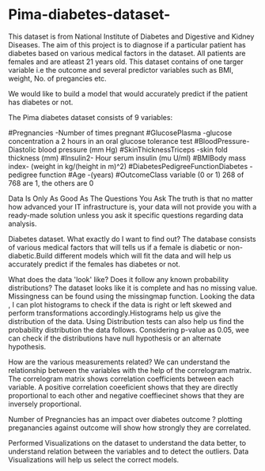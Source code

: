 # Pima-diabetes-dataset-
This dataset is from National Institute of Diabetes and Digestive and Kidney Diseases. The aim of this project is to diagnose if a particular patient has diabetes based on various medical factors in the dataset. All patients are females and are atleast 21 years old. 
This dataset contains of one targer variable i.e the outcome and several predictor variables such as BMI, weight, No. of pregancies etc. 


We would like to build a model that would  accurately predict if the patient has diabetes or not. 

The Pima diabetes dataset consists of 9 variables:  

#Pregnancies -Number of times pregnant
#GlucosePlasma -glucose concentration a 2 hours in an oral glucose tolerance test
#BloodPressure- Diastolic blood pressure (mm Hg)
#SkinThicknessTriceps -skin fold thickness (mm)
#Insulin2- Hour serum insulin (mu U/ml)
#BMIBody mass index- (weight in kg/(height in m)^2)
#DiabetesPedigreeFunctionDiabetes -pedigree function
#Age -(years)
#OutcomeClass variable (0 or 1) 268 of 768 are 1, the others are 0


Data Is Only As Good As The Questions You Ask
 The truth is that no matter how advanced your IT infrastructure is, your data will not provide you with a ready-made solution unless you ask it specific questions regarding data analysis. 

Diabetes dataset. 
What exactly do I want to find out? 
The database consists of various medical factors that will tells us if a female is diabetic or non-diabetic.Build different models which will fit the data and will help us accurately predict if the females has diabetes or not. 

What does the data 'look' like? Does it follow any known probability distributions?
The dataset looks like it is complete and has no missing value. Missingness can be found using the missingmap function. Looking the data , I can plot histograms to check if the data is right or left skewed and perform transformations accordingly.Histograms help us give the distribution of the data. Using Distribution tests can also help us find the probability distribution the data follows. Considering p-value as 0.05, wee can check if the distributions have null hypothesis or an alternate hypothesis. 

How are the various measurements related?
We can understand the relationship between the variables with the help of the correlogram matrix. The correlogram matrix shows correlation coefficients between each variable. A positive correlation coeeficient shows that they are directly proportional to each other and negative coeffiecinet shows that they are inversely proportional. 

 Number of Pregnancies has an impact over diabetes outcome ?
 plotting preganancies against outcome will show how strongly they are correlated.

Performed Visualizations on the dataset to understand the data better, to understand relation between the variables and to detect the outliers. 
Data Visualizations will help us select the correct models. 
